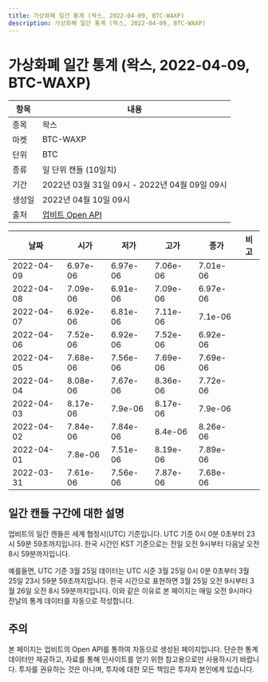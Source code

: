 ```yaml
---
title: 가상화폐 일간 통계 (왁스, 2022-04-09, BTC-WAXP)
description: 가상화폐 일간 통계 (왁스, 2022-04-09, BTC-WAXP)
---
```



가상화폐 일간 통계 (왁스, 2022-04-09, BTC-WAXP)
===

|항목|내용|
|--|--|
|종목|왁스|
|마켓|BTC-WAXP|
|단위|BTC|
|종류|일 단위 캔들 (10일치)|
|기간|2022년 03월 31일 09시 - 2022년 04월 09일 09시|
|생성일|2022년 04월 10일 09시|
|출처|[업비트 Open API](https://docs.upbit.com)|


|날짜|시가|저가|고가|종가|비고|
|--|--|--|--|--|--|
|2022-04-09|6.97e-06|6.97e-06|7.06e-06|7.01e-06|    |
|2022-04-08|7.09e-06|6.91e-06|7.09e-06|6.97e-06|    |
|2022-04-07|6.92e-06|6.81e-06|7.11e-06|7.1e-06|    |
|2022-04-06|7.52e-06|6.92e-06|7.52e-06|6.92e-06|    |
|2022-04-05|7.68e-06|7.56e-06|7.69e-06|7.69e-06|    |
|2022-04-04|8.08e-06|7.67e-06|8.36e-06|7.72e-06|    |
|2022-04-03|8.17e-06|7.9e-06|8.17e-06|7.9e-06|    |
|2022-04-02|7.84e-06|7.84e-06|8.4e-06|8.26e-06|    |
|2022-04-01|7.8e-06|7.51e-06|8.19e-06|7.89e-06|    |
|2022-03-31|7.61e-06|7.56e-06|7.87e-06|7.68e-06|    |


일간 캔들 구간에 대한 설명
---


업비트의 일간 캔들은 세계 협정시(UTC) 기준입니다. 
UTC 기준 0시 0분 0초부터 23시 59분 59초까지입니다. 
한국 시간인 KST 기준으로는 전일 오전 9시부터 다음날 오전 8시 59분까지입니다. 


예를들면, UTC 기준 3월 25일 데이터는 UTC 시준 3월 25일 0시 0분 0초부터 3월 25일 23시 59분 59초까지입니다. 
한국 시간으로 표현하면 3월 25일 오전 9시부터 3월 26일 오전 8시 59분까지입니다. 
이와 같은 이유로 본 페이지는 매일 오전 9시마다 전날의 통계 데이터를 자동으로 작성합니다. 


주의
---


본 페이지는 업비트의 Open API를 통하여 자동으로 생성된 페이지입니다. 
단순한 통계 데이터만 제공하고, 자료를 통해 인사이트를 얻기 위한 참고용으로만 사용하시기 바랍니다. 
투자를 권유하는 것은 아니며, 투자에 대한 모든 책임은 투자자 본인에게 있습니다. 
